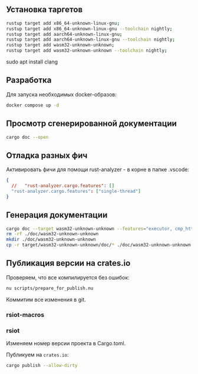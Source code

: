 ## Установка таргетов

```bash
rustup target add x86_64-unknown-linux-gnu;
rustup target add x86_64-unknown-linux-gnu --toolchain nightly;
rustup target add aarch64-unknown-linux-gnu;
rustup target add aarch64-unknown-linux-gnu --toolchain nightly;
rustup target add wasm32-unknown-unknown;
rustup target add wasm32-unknown-unknown --toolchain nightly;
```

sudo apt install clang

## Разработка

Для запуска необходимых docker-образов:

```bash
docker compose up -d
```

## Просмотр сгенерированной документации

```bash
cargo doc --open
```

## Отладка разных фич

Активировать фичи для помощи rust-analyzer - в корне в папке .vscode:

```json
{
  //   "rust-analyzer.cargo.features": []
  "rust-analyzer.cargo.features": ["single-thread"]
}
```

## Генерация документации

```bash
cargo doc --target wasm32-unknown-unknown --features="executor, cmp_http_client_wasm" --no-deps
rm -rf ./doc/wasm32-unknown-unknown
mkdir ./doc/wasm32-unknown-unknown
cp -r target/wasm32-unknown-unknown/doc/* ./doc/wasm32-unknown-unknown
```

## Публикация версии на crates.io

Проверяем, что все компилируется без ошибок:

```bash
nu scripts/prepare_for_publish.nu
```

Коммитим все изменения в git.

### rsiot-macros

### rsiot

Изменяем номер версии проекта в Cargo.toml.

Публикуем на `crates.io`:

```bash
cargo publish --allow-dirty
```
